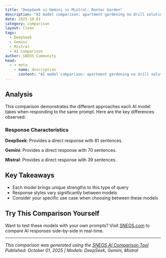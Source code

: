 ```yaml
---
title: "DeepSeek vs Gemini vs Mistral: Renter Garden"
description: "AI model comparison: apartment gardening no drill solutions..."
date: 2025-10-01
category: comparison
layout: Clean
tags:
  - DeepSeek
  - Gemini
  - Mistral
  - AI Comparison
author: SNEOS Community
head:
  - - meta
    - name: description
      content: "AI model comparison: apartment gardening no drill solutions..."
---
```


<ChatComparison
  title="DeepSeek vs Gemini vs Mistral: Renter Garden"
  prompt="apartment gardening no drill solutions"
  :responses='{
    "DeepSeek": "Of course! Apartment gardening without drilling is all about being creative with existing spaces and using clever, damage-free solutions. The key is to work with **weight, tension, and adhesive** designed for rentals.\n\nHere is a comprehensive guide to no-drill apartment gardening solutions, categorized by space.\n\n---\n\n### 1. Windows \u0026 Glass Doors (The Sunlight Hubs)\n\nThis is your prime real estate for plants that need good light.\n\n*   **Tension Rods:** An absolute game-changer.\n    *   **How:** Install a sturdy tension rod inside the window frame. You can hang lightweight pots with S-hooks or use it to support a hanging rod for trailing plants like pothos or philodendron.\n    *   **Best For:** Herb gardens in small pots, air plants, trailing vines.\n    *   **Pro Tip:** Get a rod that\u0027s slightly longer than the measurement for a super secure fit. Test it before loading it up with plants.\n\n*   **Suction Cup Hangers:** Modern ones are much stronger than they used to be.\n    *   **How:** Clean the glass thoroughly with rubbing alcohol, moisten the suction cup, and press firmly. Start with one lightweight plant to build confidence.\n    *   **Best For:** Single, small to medium pots. Great for a single spider plant or a small fern in a bathroom window.\n    *   **Pro Tip:** Look for suction cups with a locking lever for extra security.\n\n*   **Window Sill Shelves:** If you have a ledge, maximize it.\n    *   **How:** Use a ready-made window shelf that sits on the sill, or create a custom tiered shelf with stackable crates or stands that don\u0027t require mounting.\n    *   **Best For:** Seed starting, succulents, a collection of small potted herbs.\n\n---\n\n### 2. Walls (The Vertical Gardens)\n\nTurn a blank wall into a lush, living tapestry without a single hole.\n\n*   **Adhesive Hooks \u0026 Strips:** Your best friends. **Command\u2122 Strips** are the gold standard.\n    *   **How:** Use the heavy-duty varieties that hold 3 lbs (1.4 kg) or more. Stick them directly to the wall or to the back of a lightweight shelf bracket. You can hang individual pots or install a full, lightweight shelf.\n    *   **Best For:** Hanging individual pots, mounting lightweight wall planters, or creating a small floating shelf for a few plants.\n    *   **Pro Tip:** Always follow the weight limits precisely and ensure the surface is clean and dry before application.\n\n*   **Wall-Mounted Fabric Organizers \u0026 Hanging Pocket Planters:**\n    *   **How:** These often come with a rod or grommets at the top. Hang them from a tension rod mounted in a doorway or on a blank wall using strong adhesive hooks.\n    *   **Best For:** Shallow-rooted plants and herbs. Strawberries, succulents, lettuce, and herbs thrive in these.\n    *   **Pro Tip:** Line the pockets with a plastic bag (with drainage holes poked in it) to prevent moisture from damaging your wall.\n\n*   **Lean-To Ladder Shelves:**\n    *   **How:** A freestanding wooden or metal ladder shelf leans against the wall, providing multiple tiers for plants without any hardware.\n    *   **Best For:** Creating a large, statement plant display in a corner. Perfect for a mix of plant sizes and light needs (put high-light plants at the top).\n\n*   **Magnetic Shelves (for metal surfaces):**\n    *   **How:** If you have a metal door, beam, or filing cabinet, incredibly strong magnetic hooks and shelves can hold a surprising amount of weight.\n    *   **Best For:** Small pots, propagating cuttings in glass jars, adding a touch of green to office spaces.\n\n---\n\n### 3. Floors \u0026 Corners (The Statement Spaces)\n\nUse your floor space wisely without it feeling cluttered.\n\n*   **Tiered Plant Stands:** The classic solution.\n    *   **How:** A freestanding, multi-tiered stand allows you to group many plants in a small footprint, creating a lush, layered look.\n    *   **Best For:** Grouping plants with similar light and water needs. Excellent for balconies or bright living room corners.\n\n*   **Carts \u0026 Rolling Islands:**\n    *   **How:** A rolling cart (like the classic IKEA RASKOG) is incredibly versatile. You can move your plants to follow the sun throughout the day.\n    *   **Best For:** A mobile herb garden, heavy potted plants, or giving your plants a \u0022sun bath\u0022 tour of the apartment.\n\n*   **Hanging from the Ceiling... Without Drilling!**\n    *   **How:** This is the advanced technique. Use a **Ceiling Hook Adhesive** (like a Command\u2122 Ceiling Hook). **Crucially, you must follow the weight limit exactly and only use it on smooth, painted drywall.** Test it with a weight heavier than your plant for 24 hours.\n    *   **Best For:** A single, lightweight to medium macram\u00E9 hanger. This is best for low-traffic areas where no one will bump into it.\n\n---\n\n### 4. Railings \u0026 Balconies (The Outdoor Extensions)\n\nEven a small balcony can become a productive garden.\n\n*   **Railing Planters:**\n    *   **How:** These are planters with a built-in bracket that hooks directly over the top of your balcony railing. They are secure and require no tools.\n    *   **Best For:** Deep-rooted vegetables like cherry tomatoes, peppers, flowers, and herbs.\n\n*   **Freestanding Vertical Planters:**\n    *   **How:** Structures like the \u0022GreenStalk\u0022 planter or fabric pocket towers are self-supporting and hold a large number of plants in a tiny footprint.\n    *   **Best For:** Maximizing yield in a small space. Great for salads, herbs, and strawberries.\n\n---\n\n### Pro Tips for a Successful No-Drill Garden:\n\n1.  **Mind the Weight:** Wet soil and ceramic pots are heavy. Always err on the side of caution with weight limits for adhesives and shelves.\n2.  **Protect Your Surfaces:** Always use saucers or plastic liners under pots to protect windowsills, floors, and furniture from water damage.\n3.  **Embrace Lightweight Pots:** Switch to plastic, fiberglass, or felt pots instead of ceramic or terracotta to make hanging and shelving much easier and safer.\n4.  **Check Your Light:** Just because you *can* hang a plant somewhere doesn\u0027t mean it\u0027s the right spot light-wise. Match the plant to the location\u0027s sunlight.\n5.  **Start Small:** Build your confidence by starting with a few lightweight plants on a tension rod or adhesive hook before creating a large, complex display.\n\nBy using these solutions, you can create a beautiful, thriving garden that respects your rental agreement and leaves your security deposit intact. Happy gardening",
    "Gemini": "Okay, let\u0027s explore some no-drill apartment gardening solutions!  This is a very common need, as most landlords frown upon drilling holes in walls, ceilings, or balconies.  We\u0027ll cover different types of plants, locations, and creative ideas.\n\n**1. Vertical Gardening (Wall-Mounted WITHOUT Drilling):**\n\n*   **Command Strips/Hooks:** These are your best friend!  They come in various sizes and weight limits.  Choose the appropriate size and weight for your plant containers.\n    *   **For Lightweight Plants (herbs, succulents, small leafy greens):** Use smaller Command strips to hang lightweight plastic or resin pots.  Look for pots specifically designed with a keyhole or hook on the back for easy hanging.\n    *   **For Heavier Plants (larger herbs, trailing plants):**  Opt for Command hooks designed for heavier weights.  Consider using multiple hooks for extra support, and always test the weight capacity *before* hanging your plants.\n    *   **Important:**  Follow the Command Strip instructions carefully.  Clean the wall surface well with rubbing alcohol before applying, and press firmly for the recommended time.  Allow the adhesive to cure before hanging anything.\n*   **Over-the-Door Organizers/Shoe Racks:** Hang lightweight plants from the pockets or loops of these organizers.  Line the pockets with plastic to prevent leaks.\n*   **Tension Rods:**  Install a tension rod in a window frame or between two walls.  Hang lightweight plants from S-hooks attached to the rod.\n*   **Leaning Shelves or Ladders:** A decorative ladder or leaning shelf can provide multiple tiers for displaying plants. These are readily available at most home goods stores.\n*   **Freestanding Vertical Planters:** These are designed to sit on the floor and provide multiple levels for plants. Many are designed to look like living walls without needing wall mounting.\n\n**2. Window Gardening:**\n\n*   **Window Boxes (Clamped or Suction-Cupped):**  Look for window boxes that attach to the windowsill using clamps or suction cups.  These are specifically designed for apartment dwellers.  Choose a size that fits your window and consider the weight capacity.\n*   **Hanging Baskets (From the Window Frame - NO Drilling!):** If your window frame has a slight overhang or lip, you might be able to use S-hooks to hang lightweight baskets. *Carefully* assess the stability and weight capacity.  This is best for lightweight plants only.\n*   **Window Shelves (Suction-Cup Mounted):**  These shelves attach directly to the window using strong suction cups.  Perfect for succulents, cacti, and other sun-loving plants.\n\n**3. Balcony Gardening:**\n\n*   **Railing Planters:**  These planters hook over the balcony railing.  Choose planters that fit securely and won\u0027t tip over.  Make sure they\u0027re made of a durable, weather-resistant material.\n*   **Floor-Standing Planters:**  Use a variety of pots, containers, and raised garden beds placed directly on the balcony floor.  Consider using plant dollies with wheels to make moving heavy pots easier.\n*   **Hanging Baskets (From the Balcony Railing):**  Hang baskets from the railing using sturdy hooks.\n*   **Privacy Screens with Integrated Planters:** Some privacy screens have built-in planters, offering both greenery and privacy.\n\n**4. Indoor Gardening (Floor and Tabletop):**\n\n*   **Traditional Pots and Containers:**  The simplest solution!  Choose a variety of sizes, shapes, and materials to suit your plants and d\u00E9cor.\n*   **Self-Watering Pots:**  Great for busy gardeners, as they help regulate moisture levels.\n*   **Terrariums:**  A beautiful and low-maintenance way to grow plants in a contained environment.\n*   **Aquaponics:** A system that combines raising aquatic animals and hydroponics to grow plants.\n*   **Hydroponics Kits:** A method of growing plants without soil, using nutrient-rich water solutions.\n*   **Grow Lights:** If you don\u0027t have enough natural light, invest in some grow lights to supplement.  LED grow lights are energy-efficient and provide the right spectrum of light for plant growth.  Consider clamp-on or floor-standing grow lights to avoid drilling.\n\n**5.  Key Considerations \u0026 Tips:**\n\n*   **Weight is Critical:**  Always factor in the weight of the pot, soil, and mature plant when choosing your hanging or mounting method.  Overestimating is always better than underestimating.\n*   **Sunlight:**  Assess the amount of sunlight your apartment receives and choose plants that thrive in those conditions.  East-facing windows get morning sun, west-facing windows get afternoon sun, south-facing windows get the most sun, and north-facing windows get the least.\n*   **Watering:**  Consider the watering needs of your plants and choose pots with drainage holes if necessary.  Use saucers to catch excess water.\n*   **Waterproofing:**  Protect your floors and walls from water damage by using waterproof liners in your pots and containers.\n*   **Soil:**  Use a good-quality potting mix that is appropriate for your plants.\n*   **Maintenance:**  Regularly check your plants for pests and diseases, and prune them as needed.\n*   **Landlord Approval:**  While you\u0027re avoiding drilling, it\u0027s still a good idea to check with your landlord about their policies on plants and balconies. Some may have restrictions on the size or type of plants allowed.\n*   **Safety:**  Ensure hanging planters and window boxes are securely attached to prevent them from falling.\n\n**Creative Ideas:**\n\n*   **Repurpose Items:**  Use old jars, cans, or even shoes as planters.\n*   **Macrame Plant Hangers:**  A stylish way to hang plants from existing hooks or rods (no drilling!).\n*   **Create a \u0022Living Screen\u0022:** Use a lattice screen (no drilling!) and hang lightweight plants from it to create a beautiful and functional privacy screen.\n\nBy combining these no-drill solutions and creative ideas, you can create a thriving apartment garden without damaging your walls or violating your lease agreement. Happy gardening!\n",
    "Mistral": "If you\u0027re looking to start an apartment garden without drilling holes or making permanent changes, here are some no-drill solutions to consider:\n\n### 1. **Window Sill Gardening**\n- **Suction Cup Planters:** These planters stick to windows using suction cups, allowing you to grow herbs, small vegetables, or flowers without drilling.\n- **Window Boxes:** Some window boxes come with hooks that can be hung over the window sill or attached with adhesive strips.\n\n### 2. **Freestanding Planters**\n- **Pots and Planters:** Use a variety of pots and planters that can be placed on the floor, tables, or shelves. Choose lightweight materials like plastic or fabric pots for easy moving.\n- **Tiered Plant Stands:** These stands can hold multiple pots and are perfect for small spaces.\n\n### 3. **Hanging Planters**\n- **Over-the-Door Hooks:** Use over-the-door hooks to hang plants from doors.\n- **Command Hooks:** These adhesive hooks can be used to hang lightweight planters from walls or ceilings.\n- **Macrame Plant Hangers:** These can be hung from curtain rods or other existing fixtures.\n\n### 4. **Vertical Gardening**\n- **Ladder Shelves:** Use a ladder shelf to create a vertical garden. You can place pots on each step.\n- **Pocket Planters:** These are fabric or plastic pockets that can be hung from curtain rods or other fixtures.\n- **Trellises:** Use freestanding trellises for climbing plants like ivy or beans.\n\n### 5. **Balcony Gardening**\n- **Rail Planters:** These planters can be hung over the balcony railing using hooks or clamps.\n- **Freestanding Balcony Planters:** These are designed to sit on the balcony floor and can be moved around easily.\n\n### 6. **Indoor Gardening**\n- **Grow Lights:** Use grow lights to provide the necessary light for indoor plants, especially if your apartment doesn\u0027t get much natural light.\n- **Hydroponic Systems:** These systems can be set up on tables or shelves and don\u0027t require soil, making them clean and easy to manage.\n\n### 7. **DIY Solutions**\n- **Repurposed Furniture:** Use old bookshelves, dressers, or even shoe racks to create a vertical garden.\n- **Crate Gardens:** Stack wooden crates to create a tiered garden that can be placed anywhere in your apartment.\n\n### 8. **Adhesive Solutions**\n- **Adhesive Shelves:** Use adhesive shelves to create a vertical garden on your walls. These shelves can hold small pots and are easy to install and remove.\n- **Adhesive Hooks:** Use adhesive hooks to hang lightweight planters from walls or ceilings.\n\n### 9. **Floor Gardens**\n- **Large Pots:** Use large pots that can be placed directly on the floor. These are great for larger plants like small trees or bushes.\n- **Garden Beds:** Use raised garden beds that can be placed on the floor. These are perfect for growing vegetables or flowers.\n\n### 10. **Kitchen Gardening**\n- **Countertop Gardens:** Use small pots or trays to grow herbs and small vegetables on your kitchen counter.\n- **Hanging Herb Gardens:** Use adhesive hooks or over-the-door hooks to hang herb pots in your kitchen.\n\nBy using these no-drill solutions, you can create a beautiful and functional garden in your apartment without making any permanent changes. Enjoy your green space!"
  }'
  published-date="17:55"
/>

## Analysis

This comparison demonstrates the different approaches each AI model takes when responding to the same prompt. Here are the key differences observed:

### Response Characteristics

**DeepSeek**: Provides a direct response with 81 sentences. 

**Gemini**: Provides a direct response with 70 sentences. 

**Mistral**: Provides a direct response with 39 sentences. 

## Key Takeaways

- Each model brings unique strengths to this type of query
- Response styles vary significantly between models
- Consider your specific use case when choosing between these models

## Try This Comparison Yourself

Want to test these models with your own prompts? Visit [SNEOS.com](https://sneos.com) to compare AI responses side-by-side in real-time.

---

*This comparison was generated using the [SNEOS AI Comparison Tool](https://sneos.com)*
*Published: October 01, 2025 | Models: DeepSeek, Gemini, Mistral*
